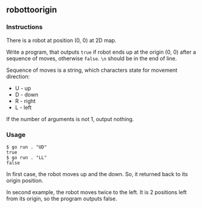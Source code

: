 ## robottoorigin

### Instructions

There is a robot at position (0, 0) at 2D map.

Write a program, that outputs `true` if robot ends up at the origin (0, 0) after a sequence of moves, otherwise `false`. `\n` should be in the end of line.

Sequence of moves is a string, which characters state for movement direction:

- U - up
- D - down
- R - right
- L - left

If the number of arguments is not 1, output nothing.

### Usage

```console
$ go run . "UD"
true
$ go run . "LL"
false
```

In first case, the robot moves up and the down. So, it returned back to its origin position.

In second example, the robot moves twice to the left. It is 2 positions left from its origin, so the program outputs false.

